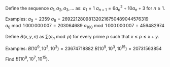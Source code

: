 Define the sequence $a_1, a_2, a_3, \dots$ as:
$a_1 = 1$
$a_{n+1} = 6a_n^2 + 10a_n + 3$ for $n \ge 1$.

Examples:
$a_3 = 2359$
$a_6 = 269221280981320216750489044576319$
$a_6 \bmod 1\,000\,000\,007 = 203064689$
$a_{100} \bmod 1\,000\,000\,007 = 456482974$


Define $B(x,y,n)$ as $\sum (a_n \bmod p)$ for every prime $p$ such that $x \le p \le x+y$.


Examples:
$B(10^9, 10^3, 10^3) = 23674718882$
$B(10^9, 10^3, 10^{15}) = 20731563854$

Find $B(10^9, 10^7, 10^{15})$.